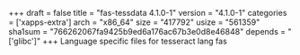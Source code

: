 +++
draft = false
title = "fas-tessdata 4.1.0-1"
version = "4.1.0-1"
categories = ['xapps-extra']
arch = "x86_64"
size = "417792"
usize = "561359"
sha1sum = "766262067fa9425b9ed6a176ac67b3e0d8e46848"
depends = "['glibc']"
+++
Language specific files for tesseract lang fas